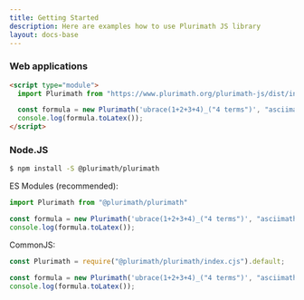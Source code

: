 ```yaml
---
title: Getting Started
description: Here are examples how to use Plurimath JS library
layout: docs-base
---
```


### Web applications

```html
<script type="module">
  import Plurimath from "https://www.plurimath.org/plurimath-js/dist/index.js";

  const formula = new Plurimath('ubrace(1+2+3+4)_("4 terms")', "asciimath");
  console.log(formula.toLatex());
</script>
```

### Node.JS

```bash
$ npm install -S @plurimath/plurimath
```

ES Modules (recommended):

```javascript
import Plurimath from "@plurimath/plurimath"

const formula = new Plurimath('ubrace(1+2+3+4)_("4 terms")', "asciimath");
console.log(formula.toLatex());
```

CommonJS:

```javascript
const Plurimath = require("@plurimath/plurimath/index.cjs").default;

const formula = new Plurimath('ubrace(1+2+3+4)_("4 terms")', "asciimath");
console.log(formula.toLatex());
```
